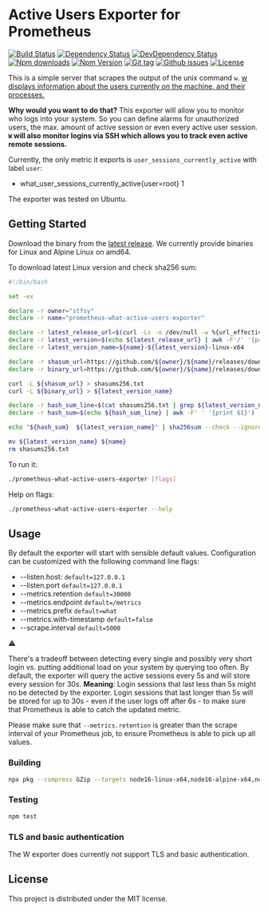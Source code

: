 # Active Users Exporter for Prometheus

[![Build Status](https://travis-ci.org/stfsy/prometheus-what-active-users-exporter.svg)](https://travis-ci.org/stfsy/prometheus-what-active-users-exporter)
[![Dependency Status](https://img.shields.io/david/stfsy/prometheus-what-active-users-exporter.svg)](https://github.com/stfsy/prometheus-what-active-users-exporter/blob/master/package.json)
[![DevDependency Status](https://img.shields.io/david/dev/stfsy/prometheus-what-active-users-exporter.svg)](https://github.com/stfsy/prometheus-what-active-users-exporter/blob/master/package.json)
[![Npm downloads](https://img.shields.io/npm/dm/prometheus-what-active-users-exporter.svg)](https://www.npmjs.com/package/prometheus-what-active-users-exporter)
[![Npm Version](https://img.shields.io/npm/v/prometheus-what-active-users-exporter.svg)](https://www.npmjs.com/package/prometheus-what-active-users-exporter)
[![Git tag](https://img.shields.io/github/tag/stfsy/prometheus-what-active-users-exporter.svg)](https://github.com/stfsy/prometheus-what-active-users-exporter/releases)
[![Github issues](https://img.shields.io/github/issues/stfsy/prometheus-what-active-users-exporter.svg)](https://github.com/stfsy/prometheus-what-active-users-exporter/issues)
[![License](https://img.shields.io/npm/l/prometheus-what-active-users-exporter.svg)](https://github.com/stfsy/prometheus-what-active-users-exporter/blob/master/LICENSE)


This is a simple server that scrapes the output of the unix command `w`. [w displays information about the users currently on the machine, and their processes. ](https://man7.org/linux/man-pages/man1/w.1.html)

**Why would you want to do that?** This exporter will allow you to monitor who logs into your system. So you can define alarms for unauthorized users, the max. amount of active session or even every active user session. **`W` will also monitor logins via SSH which allows you to track even active remote sessions.**

Currently, the only metric it exports is `user_sessions_currently_active` with label `user`:

- what_user_sessions_currently_active{user=root} 1

The exporter was tested on Ubuntu.

## Getting Started

Download the binary from the [latest release](https://github.com/stfsy/prometheus-what-active-users-exporter/releases/latest). We currently provide binaries for Linux and Alpine Linux on amd64.

To download latest Linux version and check sha256 sum:

```bash
#!/bin/bash

set -ex

declare -r owner="stfsy"
declare -r name="prometheus-what-active-users-exporter"

declare -r latest_release_url=$(curl -Ls -o /dev/null -w %{url_effective} https://github.com/${owner}/${name}/releases/latest)
declare -r latest_version=$(echo ${latest_release_url} | awk -F'/' '{print $8}')
declare -r latest_version_name=${name}-${latest_version}-linux-x64

declare -r shasum_url=https://github.com/${owner}/${name}/releases/download/${latest_version}/sha256sums.txt
declare -r binary_url=https://github.com/${owner}/${name}/releases/download/${latest_version}/${latest_version_name}

curl -L ${shasum_url} > shasums256.txt
curl -L ${binary_url} > ${latest_version_name}

declare -r hash_sum_line=$(cat shasums256.txt | grep ${latest_version_name})
declare -r hash_sum=$(echo ${hash_sum_line} | awk -F' ' '{print $1}')

echo "${hash_sum}  ${latest_version_name}" | sha256sum --check --ignore-missing 

mv ${latest_version_name} ${name}
rm shasums256.txt
```

To run it:

```bash
./prometheus-what-active-users-exporter [flags]
```

Help on flags:

```bash
./prometheus-what-active-users-exporter --help
```

## Usage
By default the exporter will start with sensible default values. Configuration can be customized with the following command line flags:

-  --listen.host: `default=127.0.0.1` 
-  --listen.port `default=127.0.0.1`
-  --metrics.retention `default=30000`
-  --metrics.endpoint `default=/metrics` 
-  --metrics.prefix `default=what`
-  --metrics.with-timestamp `default=false`
-  --scrape.interval `default=5000` 

:warning: 

There's a tradeoff between detecting every single and possibly very short login vs. putting additional load on your system by querying too often. 
By default, the exporter will query the active sessions every 5s and will store every session for 30s. 
**Meaning**: Login sessions that last less than 5s might no be detected by the exporter. Login sessions that last longer than 5s will be stored for 
up to 30s - even if the user logs off after 6s - to make sure that Prometheus is able to catch the updated metric.


Please make sure that `--metrics.retention` is greater than the scrape interval of your Prometheus job, to ensure Prometheus is able to pick up all values.


### Building

```bash
npx pkg --compress GZip --targets node16-linux-x64,node16-alpine-x64,node16-linuxstatic-x64 lib/index.js
```

### Testing

```bash
npm test
```

### TLS and basic authentication

The W exporter does currently not support TLS and basic authentication.

## License

This project is distributed under the MIT license.